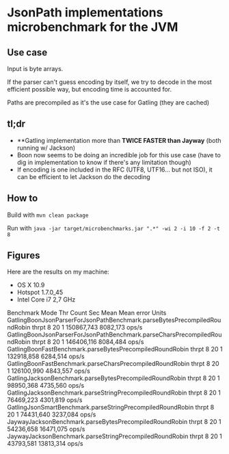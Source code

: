 # JsonPath implementations microbenchmark for the JVM

## Use case

Input is byte arrays.

If the parser can't guess encoding by itself, we try to decode in the most efficient possible way, but encoding time is accounted for.

Paths are precompiled as it's the use case for Gatling (they are cached)

## tl;dr

* **Gatling implementation more than **TWICE FASTER than Jayway** (both running w/ Jackson)
* Boon now seems to be doing an incredible job for this use case (have to dig in implementation to know if there's any limitation though)
* If encoding is one included in the RFC (UTF8, UTF16... but not ISO), it can be efficient to let Jackson do the decoding

## How to

Build with `mvn clean package`

Run with `java -jar target/microbenchmarks.jar ".*" -wi 2 -i 10 -f 2 -t 8`

## Figures

Here are the results on my machine:

* OS X 10.9
* Hotspot 1.7.0_45
* Intel Core i7 2,7 GHz

Benchmark                                                                     Mode Thr     Count  Sec         Mean   Mean error    Units
GatlingBoonJsonParserForJsonPathBenchmark.parseBytesPrecompiledRoundRobin    thrpt   8        20    1   150867,743     8082,173    ops/s
GatlingBoonJsonParserForJsonPathBenchmark.parseCharsPrecompiledRoundRobin    thrpt   8        20    1   146406,116     8084,484    ops/s
GatlingBoonFastBenchmark.parseBytesPrecompiledRoundRobin                     thrpt   8        20    1   132918,858     6284,514    ops/s
GatlingBoonFastBenchmark.parseCharsPrecompiledRoundRobin                     thrpt   8        20    1   126100,990     4843,557    ops/s
GatlingJacksonBenchmark.parseBytesPrecompiledRoundRobin                      thrpt   8        20    1    98950,368     4735,560    ops/s
GatlingJacksonBenchmark.parseStringPrecompiledRoundRobin                     thrpt   8        20    1    76469,223     4301,819    ops/s
GatlingJsonSmartBenchmark.parseStringPrecompiledRoundRobin                   thrpt   8        20    1    74431,640     3237,084    ops/s
JaywayJacksonBenchmark.parseBytesPrecompiledRoundRobin                       thrpt   8        20    1    54236,658    16471,075    ops/s
JaywayJacksonBenchmark.parseStringPrecompiledRoundRobin                      thrpt   8        20    1    43793,581    13813,314    ops/s
